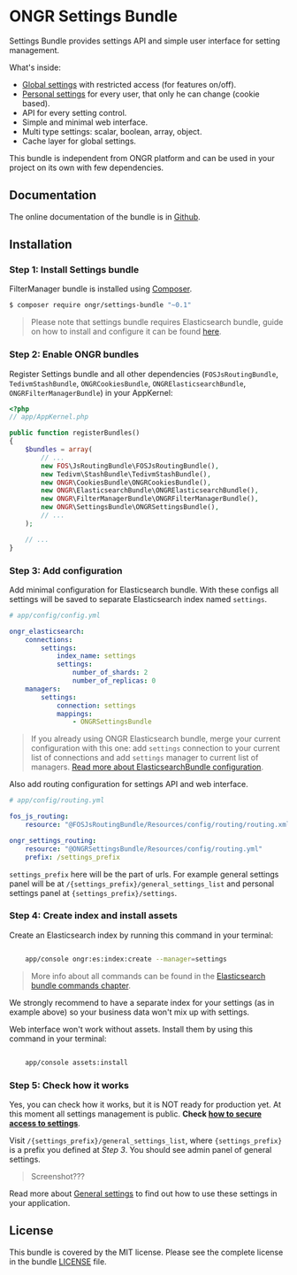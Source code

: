 # ONGR Settings Bundle

Settings Bundle provides settings API and simple user interface for setting management.

What's inside:

* [Global settings](Resources/doc/general_settings.md) with restricted access (for features on/off).
* [Personal settings](Resources/doc/personal_settings.md) for every user, that only he can change (cookie based).
* API for every setting control.
* Simple and minimal web interface.
* Multi type settings: scalar, boolean, array, object.
* Cache layer for global settings.

This bundle is independent from ONGR platform and can be used in your project on its own with few dependencies.


## Documentation

The online documentation of the bundle is in [Github](Resources/doc/index.md).


## Installation

### Step 1: Install Settings bundle

FilterManager bundle is installed using [Composer](https://getcomposer.org).

```bash
$ composer require ongr/settings-bundle "~0.1"
```

> Please note that settings bundle requires Elasticsearch bundle, guide on how to install and configure it can be found [here](https://github.com/ongr-io/ElasticsearchBundle).

### Step 2: Enable ONGR bundles

Register Settings bundle and all other dependencies (`FOSJsRoutingBundle`, `TedivmStashBundle`, `ONGRCookiesBundle`, `ONGRElasticsearchBundle`, `ONGRFilterManagerBundle`) in your AppKernel:

```php
<?php
// app/AppKernel.php

public function registerBundles()
{
    $bundles = array(
        // ...
        new FOS\JsRoutingBundle\FOSJsRoutingBundle(),
        new Tedivm\StashBundle\TedivmStashBundle(),
        new ONGR\CookiesBundle\ONGRCookiesBundle(),
        new ONGR\ElasticsearchBundle\ONGRElasticsearchBundle(),
        new ONGR\FilterManagerBundle\ONGRFilterManagerBundle(),
        new ONGR\SettingsBundle\ONGRSettingsBundle(),
        // ...
    );

    // ...
}
```

### Step 3: Add configuration

Add minimal configuration for Elasticsearch bundle. With these configs all settings will be saved to separate Elasticsearch index named `settings`.

```yaml
# app/config/config.yml

ongr_elasticsearch:
    connections:
        settings:
            index_name: settings
            settings:
                number_of_shards: 2
                number_of_replicas: 0
    managers:
        settings:
            connection: settings
            mappings:
                - ONGRSettingsBundle
```
> If you already using ONGR Elasticsearch bundle, merge your current configuration with this one: add `settings` connection to your current list of connections and add `settings` manager to current list of managers. [Read more about ElasticsearchBundle configuration](https://github.com/ongr-io/ElasticsearchBundle/blob/master/Resources/doc/configuration.md).

Also add routing configuration for settings API and web interface.

```yaml
# app/config/routing.yml

fos_js_routing:
    resource: "@FOSJsRoutingBundle/Resources/config/routing/routing.xml"

ongr_settings_routing:
    resource: "@ONGRSettingsBundle/Resources/config/routing.yml"
    prefix: /settings_prefix
```

`settings_prefix` here will be the part of urls. For example general settings panel will be at `/{settings_prefix}/general_settings_list` and personal settings panel at `{settings_prefix}/settings`.


### Step 4: Create index and install assets

Create an Elasticsearch index by running this command in your terminal:

```bash

    app/console ongr:es:index:create --manager=settings

```

> More info about all commands can be found in the [Elasticsearch bundle commands chapter](https://github.com/ongr-io/ElasticsearchBundle/blob/master/Resources/doc/commands.md).

We strongly recommend to have a separate index for your settings (as in example above) so your business data won't mix up with settings.

Web interface won't work without assets. Install them by using this command in your terminal:

```bash

    app/console assets:install

```


### Step 5: Check how it works

Yes, you can check how it works, but it is NOT ready for production yet. At this moment all settings management is public. **Check [how to secure access to settings](Resources/doc/security.md)**.

Visit `/{settings_prefix}/general_settings_list`, where `{settings_prefix}` is a prefix you defined at *Step 3*. You should see admin panel of general settings.

> Screenshot???

Read more about [General settings](Resources/doc/general_settings.md) to find out how to use these settings in your application.

## License

This bundle is covered by the MIT license. Please see the complete license in the bundle [LICENSE](LICENSE) file.
